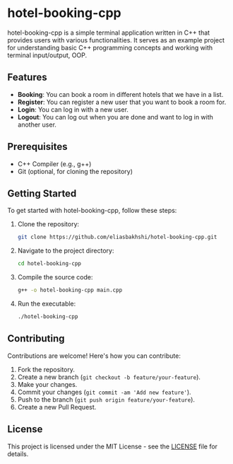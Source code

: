 # hotel-booking-cpp

hotel-booking-cpp is a simple terminal application written in C++ that provides users with various functionalities. It serves as an example project for understanding basic C++ programming concepts and working with terminal input/output, OOP.

## Features

- **Booking**: You can book a room in different hotels that we have in a list.
- **Register**: You can register a new user that you want to book a room for.
- **Login**: You can log in with a new user.
- **Logout**: You can log out when you are done and want to log in with another user.

## Prerequisites

- C++ Compiler (e.g., g++)
- Git (optional, for cloning the repository)

## Getting Started

To get started with hotel-booking-cpp, follow these steps:

1. Clone the repository:

    ```bash
    git clone https://github.com/eliasbakhshi/hotel-booking-cpp.git
    ```

2. Navigate to the project directory:

    ```bash
    cd hotel-booking-cpp
    ```

3. Compile the source code:

    ```bash
    g++ -o hotel-booking-cpp main.cpp
    ```

4. Run the executable:

    ```bash
    ./hotel-booking-cpp
    ```


## Contributing

Contributions are welcome! Here's how you can contribute:

1. Fork the repository.
2. Create a new branch (`git checkout -b feature/your-feature`).
3. Make your changes.
4. Commit your changes (`git commit -am 'Add new feature'`).
5. Push to the branch (`git push origin feature/your-feature`).
6. Create a new Pull Request.

## License

This project is licensed under the MIT License - see the [LICENSE](LICENSE) file for details.
